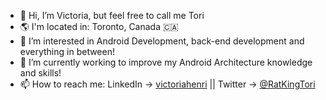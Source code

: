 - 👋 Hi, I’m Victoria, but feel free to call me Tori
- 🌎 I'm located in: Toronto, Canada 🇨🇦
- 👀 I’m interested in Android Development, back-end development and everything in between! 
- 🌱 I’m currently working to improve my Android Architecture knowledge and skills!
- 📫 How to reach me: LinkedIn -> [victoriahenri](https://www.linkedin.com/in/victoriahenri/) || Twitter -> [@RatKingTori](https://twitter.com/RatKingTori) 

<!---
vhenri/vhenri is a ✨ special ✨ repository because its `README.md` (this file) appears on your GitHub profile.
You can click the Preview link to take a look at your changes.
--->
